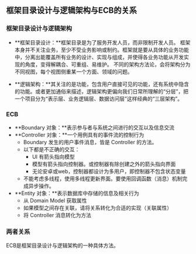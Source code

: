 ## 框架目录设计与逻辑架构与ECB的关系

### 框架目录设计与逻辑架构

* **框架目录设计：**框架目录是为了服务开发人员，而非限制开发人员。 框架本身并不关注业务，至少不受业务影响或制约。框架就是要从具体的业务功能中，分离出能覆盖所有业务的设计、实现与组成，并使得各业务功能从开发实现的角度，变得解耦合、可重组、易维护。 不同的架构方法论，会将架构分为不同视图，每个视图侧重某一个方面、领域的问题。

* **逻辑架构：**其关注的是功能，包含用户直接可见的功能，还有系统中隐含的功能。或者更加通俗来描述，逻辑架构更偏向我们日常所理解的“分层”，把一个项目分为“表示层、业务逻辑层、数据访问层”这样经典的“三层架构”。

### ECB

* **Boundary 对象：**表示参与者与系统之间进行的交互以及信息交流
* **Controller 对象：**一个用例具有的事件流的控制行为
  * Boundary 发生的用户事件消息，皆是 Controller 的方法。
  * 以下都是不正确的交互：
    * UI 有箭头指向模型
    * 模型有箭头指向控制器。或控制器有除创建之外的箭头指向界面
    * 无论安卓或web，控制器都设计为多用户，即控制器不包含状态变量
  * 不能考虑多线程，使用多线程更新界面。要使用回调函数（消息）机制完成异步操作。
* **Entity 对象：**表示数据库中存储的信息及相关行为
  * 从 Domain Model 获取属性
  * 如果模型之间存在关联，请将关系转化为合适的实现（关联属性）
  * 将 Controller 消息转化为方法

### 两者关系

ECB是框架目录设计与逻辑架构的一种具体方法。